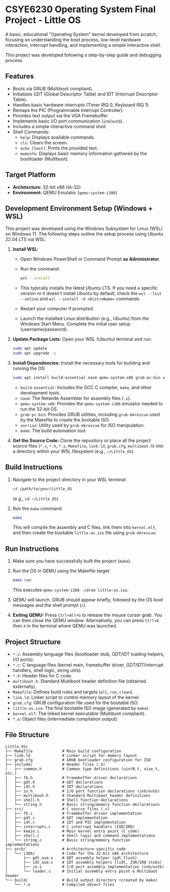 # CSYE6230 Operating System Final Project - Little OS

A basic, educational "Operating System" kernel developed from scratch, focusing on understanding the boot process, low-level hardware interaction, interrupt handling, and implementing a simple interactive shell.

This project was developed following a step-by-step guide and debugging process.

## Features

* Boots via GRUB (Multiboot compliant).
* Initializes GDT (Global Descriptor Table) and IDT (Interrupt Descriptor Table).
* Handles basic hardware interrupts (Timer IRQ 0, Keyboard IRQ 1).
* Remaps the PIC (Programmable Interrupt Controller).
* Provides text output via the VGA Framebuffer.
* Implements basic I/O port communication (`inb`/`outb`).
* Includes a simple interactive command shell.
* Shell Commands:
  * `help`: Displays available commands.
  * `cls`: Clears the screen.
  * `echo [text]`: Prints the provided text.
  * `meminfo`: Displays basic memory information gathered by the bootloader (Multiboot).

## Target Platform

* **Architecture:** 32-bit x86 (IA-32)
* **Environment:** QEMU Emulator (`qemu-system-i386`)

## Development Environment Setup (Windows + WSL)

This project was developed using the Windows Subsystem for Linux (WSL) on Windows 11. The following steps outline the setup process using Ubuntu 22.04 LTS via WSL:

1. **Install WSL:**
    * Open Windows PowerShell or Command Prompt **as Administrator**.
    * Run the command:

        ```bash
        wsl --install
        ```

    * This typically installs the latest Ubuntu LTS. If you need a specific version or it doesn't install Ubuntu by default, check the `wsl --list --online` and `wsl --install -d <DistroName>` commands.
    * Restart your computer if prompted.
    * Launch the installed Linux distribution (e.g., Ubuntu) from the Windows Start Menu. Complete the initial user setup (username/password).

2. **Update Package Lists:**
    Open your WSL (Ubuntu) terminal and run:

    ```bash
    sudo apt update
    sudo apt upgrade -y
    ```

3. **Install Dependencies:**
    Install the necessary tools for building and running the OS:

    ```bash
    sudo apt install build-essential nasm qemu-system-x86 grub-pc-bin xorriso make -y
    ```

    * `build-essential`: Includes the GCC C compiler, `make`, and other development tools.
    * `nasm`: The Netwide Assembler for assembly files (`.s`).
    * `qemu-system-x86`: Provides the `qemu-system-i386` emulator needed to run the 32-bit OS.
    * `grub-pc-bin`: Provides GRUB utilities, including `grub-mkrescue` used by the Makefile to create the bootable ISO.
    * `xorriso`: Utility used by `grub-mkrescue` for ISO manipulation.
    * `make`: The build automation tool.

4. **Get the Source Code:**
    Clone the repository or place all the project source files (`*.c`, `*.h`, `*.s`, `Makefile`, `link.ld`, `grub.cfg`, `multiboot.h`) into a directory within your WSL filesystem (e.g., `~/Little_OS`).

## Build Instructions

1. Navigate to the project directory in your WSL terminal:

    ```bash
    cd /path/to/your/Little_OS
    ```

    (e.g., `cd ~/Little_OS`)

2. Run the `make` command:

    ```bash
    make
    ```

    This will compile the assembly and C files, link them into `kernel.elf`, and then create the bootable `little-os.iso` file using `grub-mkrescue`.

## Run Instructions

1. Make sure you have successfully built the project (`make`).
2. Run the OS in QEMU using the Makefile target:

    ```bash
    make run
    ```

    This executes `qemu-system-i386 -cdrom little-os.iso`.

3. QEMU will launch. GRUB should appear briefly, followed by the OS boot messages and the shell prompt (`>`).

4. **Exiting QEMU:** Press `Ctrl+Alt+G` to release the mouse cursor grab. You can then close the QEMU window. Alternatively, you can press `Ctrl+A` then `X` in the terminal where QEMU was launched.

## Project Structure

* `*.s`: Assembly language files (bootloader stub, GDT/IDT loading helpers, I/O ports).
* `*.c`: C language files (kernel main, framebuffer driver, GDT/IDT/interrupt handlers, shell logic, string utils).
* `*.h`: Header files for C code.
* `multiboot.h`: Standard Multiboot header definition file (obtained externally).
* `Makefile`: Defines build rules and targets (`all`, `run`, `clean`).
* `link.ld`: Linker script to control memory layout of the kernel.
* `grub.cfg`: GRUB configuration file used for the bootable ISO.
* `little-os.iso`: The final bootable ISO image (generated by `make`).
* `kernel.elf`: The linked kernel executable (Multiboot compliant).
* `*.o`: Object files (intermediate compilation output).

## File Structure

```text
Little_OS/
├── Makefile             # Main build configuration
├── link.ld              # Linker script for memory layout
├── grub.cfg             # GRUB bootloader configuration for ISO
├── include/             # Header files (.h)
│   ├── common.h         # Common type definitions (uintN_t, size_t, etc.)
│   ├── fb.h             # Framebuffer driver declarations
│   ├── gdt.h            # GDT declarations
│   ├── idt.h            # IDT declarations
│   ├── io.h             # I/O port function declarations (inb/outb)
│   ├── multiboot.h      # Standard Multiboot header definitions
│   ├── shell.h          # Shell function declarations
│   └── string.h         # Basic string/memory function declarations
├── src/                 # C source files (.c)
│   ├── fb.c             # Framebuffer driver implementation
│   ├── gdt.c            # GDT implementation
│   ├── idt.c            # IDT and PIC implementation
│   ├── interrupts.c     # C interrupt handlers (ISR/IRQ)
│   ├── kmain.c          # Main kernel entry point (C code)
│   ├── shell.c          # Shell logic and command implementations
│   └── string.c         # Basic string/memory function implementations
├── arch/                # Architecture-specific code
│   └── i386/            # Code for the 32-bit x86 architecture
│       ├── gdt_asm.s    # GDT assembly helper (gdt_flush)
│       ├── idt_asm.s    # IDT assembly helpers (lidt, ISR/IRQ stubs)
│       ├── io.s         # I/O port assembly implementation (inb/outb)
│       └── loader.s     # Initial assembly entry point & Multiboot header
└── build/               # Build output directory (created by make)
    └── *.o              # Compiled object files
